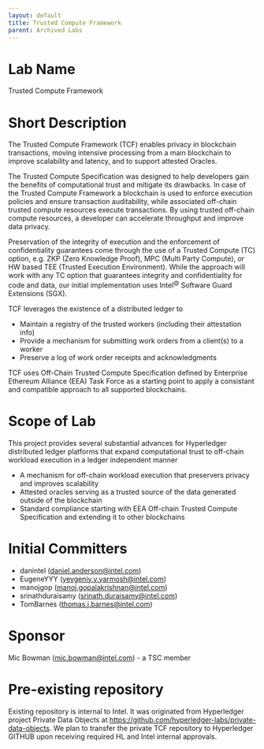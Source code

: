 ```yaml
---
layout: default
title: Trusted Compute Framework
parent: Archived Labs
---
```

# Lab Name
Trusted Compute Framework

# Short Description
The Trusted Compute Framework (TCF) enables privacy in blockchain transactions, moving intensive processing from a main blockchain to improve scalability and latency, and to support attested Oracles.

The Trusted Compute Specification was designed to help developers gain the benefits of computational trust and mitigate its drawbacks. In case of the Trusted Compute Framework a blockchain is used to enforce execution policies and ensure transaction auditability, while associated off-chain trusted compute resources execute transactions. By using trusted off-chain compute resources, a developer can accelerate throughput and improve data privacy. 

Preservation of the integrity of execution and the enforcement
of confidentiality guarantees come through the use of a Trusted Compute (TC) option, e.g. ZKP (Zero Knowledge Proof), MPC (Multi Party Compute), or HW based TEE (Trusted Execution Environment). While the approach will work with any TC option that guarantees integrity and confidentiality for code and data, our initial implementation uses Intel<sup>@</sup> Software Guard Extensions (SGX).

TCF leverages the existence of a distributed ledger to
 * Maintain a registry of the trusted workers (including their attestation info)
 * Provide a mechanism for submitting work orders from a client(s) to a worker
 * Preserve a log of work order receipts and acknowledgments

TCF uses Off-Chain Trusted Compute Specification defined by Enterprise Ethereum Alliance (EEA) Task Force as a starting point to apply a consistant and compatible approach to all supported blockchains.


# Scope of Lab
This project provides several substantial advances for Hyperledger
distributed ledger platforms that expand computational trust to off-chain workload execution in a ledger independent manner
 * A mechanism for off-chain workload execution that preservers privacy and improves scalability
 * Attested oracles serving as a trusted source of the data generated outside of the blockchain
 * Standard compliance starting with EEA Off-chain Trusted Compute Specification and extending it to other blockchains



# Initial Committers
 * danintel (daniel.anderson@intel.com)
 * EugeneYYY (yevgeniy.y.yarmosh@intel.com)
 * manojgop (manoj.gopalakrishnan@intel.com)
 * srinathduraisamy (srinath.duraisamy@intel.com)
 * TomBarnes (thomas.j.barnes@intel.com)

# Sponsor
Mic Bowman (mic.bowman@intel.com) - a TSC member

# Pre-existing repository
Existing repository is internal to Intel. It was originated from Hyperledger project Private Data Objects at https://github.com/hyperledger-labs/private-data-objects.
We plan to transfer the private TCF repository to Hyperledger GITHUB upon receiving required HL and Intel internal approvals.
